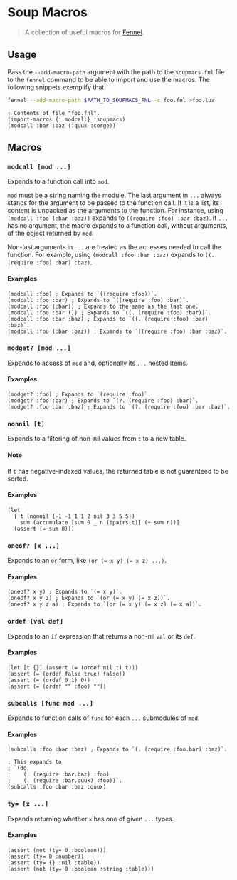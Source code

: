 # Soup Macros

> A collection of useful macros for [Fennel].

## Usage

Pass the `--add-macro-path` argument with the path to the `soupmacs.fnl` file
to the `fennel` command to be able to import and use the macros. The following
snippets exemplify that.

```bash
fennel --add-macro-path $PATH_TO_SOUPMACS_FNL -c foo.fnl >foo.lua
```

```fennel
; Contents of file "foo.fnl".
(import-macros {: modcall} :soupmacs)
(modcall :bar :baz (:quux :corge))
```

## Macros

### `modcall [mod ...]`

Expands to a function call into `mod`.

`mod` must be a string naming the module. The last argument in `...` always
stands for the argument to be passed to the function call. If it is a list,
its content is unpacked as the arguments to the function. For instance, using
`(modcall :foo (:bar :baz))` expands to `((require :foo) :bar :baz)`. If
`...` has no argument, the macro expands to a function call, without
arguments, of the object returned by `mod`.

Non-last arguments in `...` are treated as the accesses needed to call the
function. For example, using `(modcall :foo :bar :baz)` expands to
`((. (require :foo) :bar) :baz)`.

#### Examples

```fennel
(modcall :foo) ; Expands to `((require :foo))`.
(modcall :foo :bar) ; Expands to `((require :foo) :bar)`.
(modcall :foo (:bar)) ; Expands to the same as the last one.
(modcall :foo :bar ()) ; Expands to `((. (require :foo) :bar))`.
(modcall :foo :bar :baz) ; Expands to `((. (require :foo) :bar) :baz)`.
(modcall :foo (:bar :baz)) ; Expands to `((require :foo) :bar :baz)`.
```

### `modget? [mod ...]`

Expands to access of `mod` and, optionally its `...` nested items.

#### Examples

```fennel
(modget? :foo) ; Expands to `(require :foo)`.
(modget? :foo :bar) ; Expands to `(?. (require :foo) :bar)`.
(modget? :foo :bar :baz) ; Expands to `(?. (require :foo) :bar :baz)`.
```

### `nonnil [t]`

Expands to a filtering of non-nil values from `t` to a new table.

#### Note

If `t` has negative-indexed values, the returned table is not guaranteed to
be sorted.

#### Examples

```fennel
(let
  [ t (nonnil {-1 -1 1 1 2 nil 3 3 5 5})
    sum (accumulate [sum 0 _ n (ipairs t)] (+ sum n))]
  (assert (= sum 8)))
```

### `oneof? [x ...]`

Expands to an `or` form, like `(or (= x y) (= x z) ...)`.

#### Examples

```fennel
(oneof? x y) ; Expands to `(= x y)`.
(oneof? x y z) ; Expands to `(or (= x y) (= x z))`.
(oneof? x y z a) ; Expands to `(or (= x y) (= x z) (= x a))`.
```

### `ordef [val def]`

Expands to an `if` expression that returns a non-nil `val` or its `def`.

#### Examples

```fennel
(let [t {}] (assert (= (ordef nil t) t)))
(assert (= (ordef false true) false))
(assert (= (ordef 0 1) 0))
(assert (= (ordef "" :foo) ""))
```

### `subcalls [func mod ...]`

Expands to function calls of `func` for each `...` submodules of `mod`.

#### Examples

```fennel
(subcalls :foo :bar :baz) ; Expands to `(. (require :foo.bar) :baz)`.

; This expands to
; `(do
;    (. (require :bar.baz) :foo)
;    (. (require :bar.quux) :foo))`.
(subcalls :foo :bar :baz :quux)
```

### `ty= [x ...]`

Expands returning whether `x` has one of given `...` types.

#### Examples

```fennel
(assert (not (ty= 0 :boolean)))
(assert (ty= 0 :number))
(assert (ty= {} :nil :table))
(assert (not (ty= 0 :boolean :string :table)))
```

[Fennel]: https://fennel-lang.org